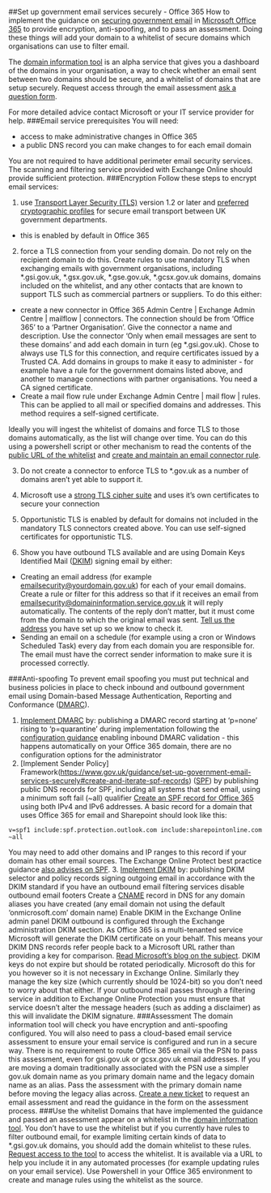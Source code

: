 ##Set up government email services securely - Office 365
How to implement the guidance on [securing government email](https://www.gov.uk/guidance/securing-government-email) in [Microsoft Office 365](https://products.office.com/en-gb/government/office-365-web-services-for-government) to provide encryption, anti-spoofing, and to pass an assessment. Doing these things will add your domain to a whitelist of secure domains which organisations can use to filter email.

The [domain information tool](http://domaininformation.service.gov.uk/) is an alpha service that gives you a dashboard of the domains in your organisation, a way to check whether an email sent between two domains should be secure, and a whitelist of domains that are setup securely. Request access through the email assessment [ask a question form](https://emailassurance.zendesk.com/hc/en-us/requests/new?ticket_form_id=130185).

For more detailed advice contact Microsoft or your IT service provider for help.
###Email service prerequisites
You will need:
* access to make administrative changes in Office 365
* a public DNS record you can make changes to for each email domain

You are not required to have additional perimeter email security services. The scanning and filtering service provided with Exchange Online should provide sufficient protection.
###Encryption
Follow these steps to encrypt email services:

1. use [Transport Layer Security (TLS)](https://www.gov.uk/government/publications/email-security-standards/transport-layer-security-tls) version 1.2 or later and [preferred cryptographic profiles](https://www.ncsc.gov.uk/guidance/tls-external-facing-services) for secure email transport between UK government departments.
 * this is enabled by default in Office 365

2. force a TLS connection from your sending domain. Do not rely on the recipient domain to do this. Create rules to use mandatory TLS when exchanging emails with government organisations, including *.gsi.gov.uk, *.gsx.gov.uk, *.gse.gov.uk, *.gcsx.gov.uk domains, domains included on the whitelist, and any other contacts that are known to support TLS such as commercial partners or suppliers.  To do this either:
 * create a new connector in Office 365 Admin Centre | Exchange Admin Centre | mailflow | connectors.  The connection should be from ‘Office 365’ to a ‘Partner Organisation’.  Give the connector a name and description. Use the connector ‘Only when email messages are sent to these domains’ and add each domain in turn (eg *.gsi.gov.uk). Chose to always use TLS for this connection, and require certificates issued by a Trusted CA. Add domains in groups to make it easy to administer - for example have a rule for the government domains listed above, and another to manage connections with partner organisations.  You need a CA signed certificate.
 * Create a mail flow rule under Exchange Admin Centre | mail flow | rules. This can be applied to all mail or specified domains and addresses. This method requires a self-signed certificate.

Ideally you will ingest the whitelist of domains and force TLS to those domains automatically, as the list will change over time.  You can do this using a powershell script or other mechanism to read the contents of the [public URL of the whitelist](https://domaininformation.service.gov.uk/white-list/export?separator=comma) and [create and maintain an email connector rule](https://technet.microsoft.com/en-gb/library/jj200761%28v=exchg.160%29.aspx?f=255&MSPPError=-2147217396).

3. Do not create a connector to enforce TLS to *.gov.uk as a number of domains aren’t yet able to support it.

4. Microsoft use a [strong TLS cipher suite](https://technet.microsoft.com/en-gb/library/dn569286.aspx?f=255&MSPPError=-2147217396) and uses it’s own certificates to secure your connection

5. Opportunistic TLS is enabled by default for domains not included in the mandatory TLS connectors created above. You can use self-signed certificates for opportunistic TLS.

6. Show you have outbound TLS available and are using Domain Keys Identified Mail ([DKIM](https://www.gov.uk/government/publications/email-security-standards/domainkeys-identified-mail-dkim)) signing email by either:
 *  Creating an email address (for example emailsecurity@yourdomain.gov.uk) for each of your email domains. Create a rule or filter for this address so that if it receives an email from emailsecurity@domaininformation.service.gov.uk it will reply automatically. The contents of the reply don’t matter, but it must come from the domain to which the original email was sent. [Tell us the address](https://emailassurance.zendesk.com/hc/en-us/requests/new?ticket_form_id=130185) you have set up so we know to check it.
 * Sending an email on a schedule (for example using a cron or Windows Scheduled Task) every day from each domain you are responsible for. The email must have the correct sender information to make sure it is processed correctly.  

###Anti-spoofing
To prevent email spoofing you must put technical and business policies in place to check inbound and outbound government email using Domain-based Message Authentication, Reporting and Conformance ([DMARC](https://www.gov.uk/government/publications/email-security-standards/domain-based-message-authentication-reporting-and-conformance-dmarc)).
1. [Implement DMARC](https://www.gov.uk/guidance/set-up-government-email-services-securely#create-and-iterate-dmarc-records) by:
publishing a DMARC record starting at ‘p=none’ rising to ‘p=quarantine’ during implementation
following the [configuration guidance](https://www.gov.uk/guidance/set-up-government-email-services-securely#create-and-iterate-dmarc-records)
enabling inbound DMARC validation - this happens automatically on your Office 365 domain, there are no configuration options for the administrator
2. [Implement Sender Policy] Framework(https://www.gov.uk/guidance/set-up-government-email-services-securely#create-and-iterate-spf-records) ([SPF](https://www.gov.uk/government/publications/email-security-standards/sender-policy-framework-spf)) by publishing public DNS records for SPF, including all systems that send email, using a minimum soft fail (~all) qualifier
[Create an SPF record for Office 365](https://support.office.com/en-gb/article/External-Domain-Name-System-records-for-Office-365-c0531a6f-9e25-4f2d-ad0e-a70bfef09ac0?ui=en-US&rs=en-US&ad=US&fromAR=1) using both IPv4 and IPv6 addresses.  A basic record for a domain that uses Office 365 for email and Sharepoint should look like this:
<pre><code>v=spf1 include:spf.protection.outlook.com include:sharepointonline.com ~all</code></pre>
You may need to add other domains and IP ranges to this record if your domain has other email sources. The Exchange Online Protect best practice guidance [also advises on SPF](https://technet.microsoft.com/en-gb/library/jj723164(v=exchg.150).aspx).
3. [Implement DKIM](https://www.gov.uk/guidance/set-up-government-email-services-securely#create-and-manage-dkim) by:
publishing DKIM selector and policy records 
signing outgoing email in accordance with the DKIM standard
if you have an outbound email filtering services disable outbound email footers
Create a [CNAME](https://en.wikipedia.org/wiki/CNAME_record) record in DNS for any domain aliases you have created (any email domain not using the default ‘onmicrosoft.com’ domain name)
Enable DKIM in the Exchange Online admin panel
DKIM outbound is configured through the Exchange administration DKIM section.  As Office 365 is a multi-tenanted service Microsoft will generate the DKIM certificate on your behalf.
This means your DKIM DNS records refer people back to a Microsoft URL rather than providing a key for comparison.  [Read Microsoft’s blog on the subject](http://blogs.msdn.com/b/tzink/archive/2015/10/08/manually-hooking-up-dkim-signing-in-office-365.aspx).
DKIM keys do not expire but should be rotated periodically.  Microsoft do this for you however so it is not necessary in Exchange Online.
Similarly they manage the key size (which currently should be 1024-bit) so you don’t need to worry about that either.
If your outbound mail passes through a filtering service in addition to Exchange Online Protection you must ensure that service doesn’t alter the message headers (such as adding a disclaimer) as this will invalidate the DKIM signature. 
###Assessment
The domain information tool will check you have encryption and anti-spoofing configured.  You will also need to pass a cloud-based email service assessment to ensure your email service is configured and run in a secure way.
There is no requirement to route Office 365 email via the PSN to pass this assessment, even for gsi.gov.uk or gcsx.gov.uk email addresses. If you are moving a domain traditionally associated with the PSN use a simpler gov.uk domain name as you primary domain name and the legacy domain name as an alias. Pass the assessment with the primary domain name before moving the legacy alias across.
[Create a new ticket](https://emailassurance.zendesk.com/hc/en-us/requests/new?ticket_form_id=134149) to request an email assessment and read the guidance in the form on the assessment process.
###Use the whitelist
Domains that have implemented the guidance and passed an assessment appear on a whitelist in the [domain information tool](http://domaininformation.service.gov.uk/).  You don’t have to use the whitelist but if you currently have rules to filter outbound email, for example limiting certain kinds of data to *.gsi.gov.uk domains, you should add the domain whitelist to these rules.
[Request access to the tool](https://emailassurance.zendesk.com/hc/en-us/requests/new?ticket_form_id=130185) to access the whitelist.  It is available via a URL to help you include it in any automated processes (for example updating rules on your email service).  Use Powershell in your Office 365 environment to create and manage rules using the whitelist as the source.
